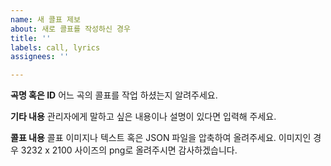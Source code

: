 ```yaml
---
name: 새 콜표 제보
about: 새로 콜표를 작성하신 경우
title: ''
labels: call, lyrics
assignees: ''

---
```


**곡명 혹은 ID**
어느 곡의 콜표를 작업 하셨는지 알려주세요.

**기타 내용**
관리자에게 말하고 싶은 내용이나 설명이 있다면 입력해 주세요.

**콜표 내용**
콜표 이미지나 텍스트 혹은 JSON 파일을 압축하여 올려주세요. 이미지인 경우 3232 x 2100 사이즈의 png로 올려주시면 감사하겠습니다.
